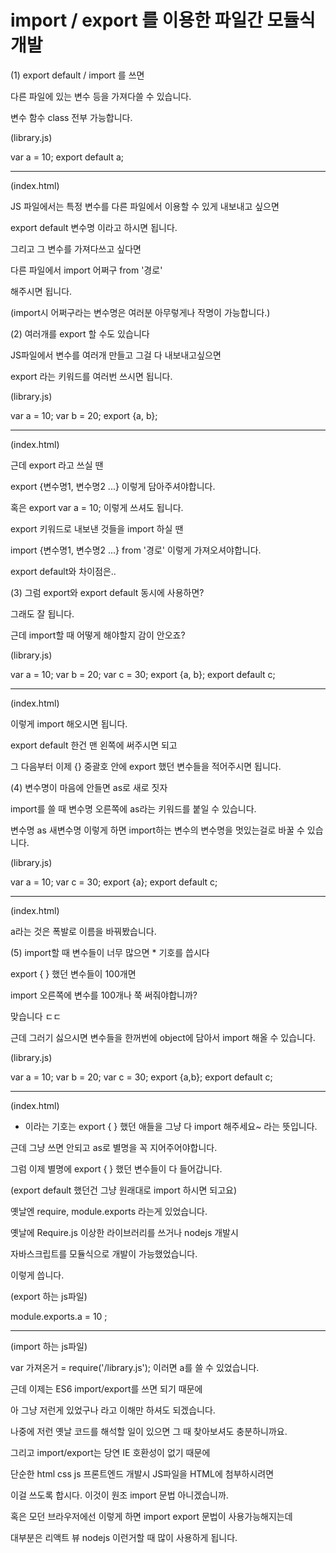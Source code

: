 # import / export 를 이용한 파일간 모듈식 개발

(1) export default / import 를 쓰면

다른 파일에 있는 변수 등을 가져다쓸 수 있습니다.

변수 함수 class 전부 가능합니다.

(library.js)

var a = 10;
export default a;

---

(index.html)

<script type="module">
  import a from 'library.js';
  console.log(a);
</script>

JS 파일에서는 특정 변수를 다른 파일에서 이용할 수 있게 내보내고 싶으면

export default 변수명 이라고 하시면 됩니다.

그리고 그 변수를 가져다쓰고 싶다면

다른 파일에서 import 어쩌구 from '경로'

해주시면 됩니다.

(import시 어쩌구라는 변수명은 여러분 아무렇게나 작명이 가능합니다.)

(2) 여러개를 export 할 수도 있습니다

JS파일에서 변수를 여러개 만들고 그걸 다 내보내고싶으면

export 라는 키워드를 여러번 쓰시면 됩니다.

(library.js)

var a = 10;
var b = 20;
export {a, b};

---

(index.html)

<script type="module">
  import {a,b} from 'library.js';
  console.log(a);
</script>

근데 export 라고 쓰실 땐

export {변수명1, 변수명2 ...} 이렇게 담아주셔야합니다.

혹은 export var a = 10; 이렇게 쓰셔도 됩니다.

export 키워드로 내보낸 것들을 import 하실 땐

import {변수명1, 변수명2 ...} from '경로' 이렇게 가져오셔야합니다.

export default와 차이점은..

(3) 그럼 export와 export default 동시에 사용하면?

그래도 잘 됩니다.

근데 import할 때 어떻게 해야할지 감이 안오죠?

(library.js)

var a = 10;
var b = 20;
var c = 30;
export {a, b};
export default c;

---

(index.html)

<script type="module">
  import c, {a,b} from 'library.js';
  console.log(c);
</script>

이렇게 import 해오시면 됩니다.

export default 한건 맨 왼쪽에 써주시면 되고

그 다음부터 이제 {} 중괄호 안에 export 했던 변수들을 적어주시면 됩니다.

(4) 변수명이 마음에 안들면 as로 새로 짓자

import를 쓸 때 변수명 오른쪽에 as라는 키워드를 붙일 수 있습니다.

변수명 as 새변수명 이렇게 하면 import하는 변수의 변수명을 멋있는걸로 바꿀 수 있습니다.

(library.js)

var a = 10;
var c = 30;
export {a};
export default c;

---

(index.html)

<script type="module">
  import c, {a as 폭발} from 'library.js';
  console.log(폭발);
</script>

a라는 것은 폭발로 이름을 바꿔봤습니다.

(5) import할 때 변수들이 너무 많으면 \* 기호를 씁시다

export { } 했던 변수들이 100개면

import 오른쪽에 변수를 100개나 쭉 써줘야합니까?

맞습니다 ㄷㄷ

근데 그러기 싫으시면 변수들을 한꺼번에 object에 담아서 import 해올 수 있습니다.

(library.js)

var a = 10;
var b = 20;
var c = 30;
export {a,b};
export default c;

---

(index.html)

<script type="module">
  import c, * as 변수모음 from 'library.js';
  console.log(변수모음.a);
  console.log(c);
</script>

- 이라는 기호는 export { } 했던 애들을 그냥 다 import 해주세요~ 라는 뜻입니다.

근데 그냥 쓰면 안되고 as로 별명을 꼭 지어주어야합니다.

그럼 이제 별명에 export { } 했던 변수들이 다 들어갑니다.

(export default 했던건 그냥 원래대로 import 하시면 되고요)

옛날엔 require, module.exports 라는게 있었습니다.

옛날에 Require.js 이상한 라이브러리를 쓰거나 nodejs 개발시

자바스크립트를 모듈식으로 개발이 가능했었습니다.

이렇게 씁니다.

(export 하는 js파일)

module.exports.a = 10 ;

---

(import 하는 js파일)

var 가져온거 = require('/library.js');
이러면 a를 쓸 수 있었습니다.

근데 이제는 ES6 import/export를 쓰면 되기 때문에

아 그냥 저런게 있었구나 라고 이해만 하셔도 되겠습니다.

나중에 저런 옛날 코드를 해석할 일이 있으면 그 때 찾아보셔도 충분하니까요.

그리고 import/export는 당연 IE 호환성이 없기 때문에

단순한 html css js 프론트엔드 개발시 JS파일을 HTML에 첨부하시려면

<script src="경로"></script> 이걸 쓰도록 합시다. 이것이 원조 import 문법 아니겠습니까.

혹은 모던 브라우저에선 <script type="module" src="경로"></script> 이렇게 하면 import export 문법이 사용가능해지는데

대부분은 리액트 뷰 nodejs 이런거할 때 많이 사용하게 됩니다.
